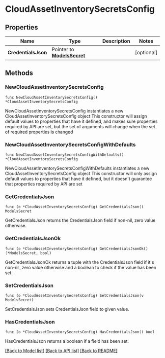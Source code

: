 # CloudAssetInventorySecretsConfig

## Properties

Name | Type | Description | Notes
------------ | ------------- | ------------- | -------------
**CredentialsJson** | Pointer to [**ModelsSecret**](ModelsSecret.md) |  | [optional] 

## Methods

### NewCloudAssetInventorySecretsConfig

`func NewCloudAssetInventorySecretsConfig() *CloudAssetInventorySecretsConfig`

NewCloudAssetInventorySecretsConfig instantiates a new CloudAssetInventorySecretsConfig object
This constructor will assign default values to properties that have it defined,
and makes sure properties required by API are set, but the set of arguments
will change when the set of required properties is changed

### NewCloudAssetInventorySecretsConfigWithDefaults

`func NewCloudAssetInventorySecretsConfigWithDefaults() *CloudAssetInventorySecretsConfig`

NewCloudAssetInventorySecretsConfigWithDefaults instantiates a new CloudAssetInventorySecretsConfig object
This constructor will only assign default values to properties that have it defined,
but it doesn't guarantee that properties required by API are set

### GetCredentialsJson

`func (o *CloudAssetInventorySecretsConfig) GetCredentialsJson() ModelsSecret`

GetCredentialsJson returns the CredentialsJson field if non-nil, zero value otherwise.

### GetCredentialsJsonOk

`func (o *CloudAssetInventorySecretsConfig) GetCredentialsJsonOk() (*ModelsSecret, bool)`

GetCredentialsJsonOk returns a tuple with the CredentialsJson field if it's non-nil, zero value otherwise
and a boolean to check if the value has been set.

### SetCredentialsJson

`func (o *CloudAssetInventorySecretsConfig) SetCredentialsJson(v ModelsSecret)`

SetCredentialsJson sets CredentialsJson field to given value.

### HasCredentialsJson

`func (o *CloudAssetInventorySecretsConfig) HasCredentialsJson() bool`

HasCredentialsJson returns a boolean if a field has been set.


[[Back to Model list]](../README.md#documentation-for-models) [[Back to API list]](../README.md#documentation-for-api-endpoints) [[Back to README]](../README.md)


